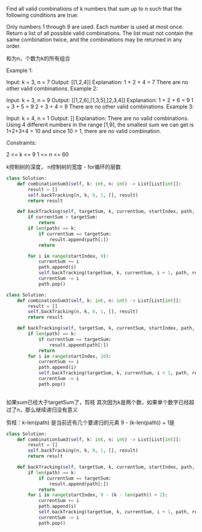 Find all valid combinations of k numbers that sum up to n such that the following conditions are true:

Only numbers 1 through 9 are used.
Each number is used at most once.
Return a list of all possible valid combinations. The list must not contain the same combination twice, and the combinations may be returned in any order.

 和为n，个数为k的所有组合

Example 1:

Input: k = 3, n = 7
Output: [[1,2,4]]
Explanation:
1 + 2 + 4 = 7
There are no other valid combinations.
Example 2:

Input: k = 3, n = 9
Output: [[1,2,6],[1,3,5],[2,3,4]]
Explanation:
1 + 2 + 6 = 9
1 + 3 + 5 = 9
2 + 3 + 4 = 9
There are no other valid combinations.
Example 3:

Input: k = 4, n = 1
Output: []
Explanation: There are no valid combinations.
Using 4 different numbers in the range [1,9], the smallest sum we can get is 1+2+3+4 = 10 and since 10 > 1, there are no valid combination.
 

Constraints:

2 <= k <= 9
1 <= n <= 60

k控制树的深度，
n控制树的宽度 - for循环的层数

```python
class Solution:
    def combinationSum3(self, k: int, n: int) -> List[List[int]]:
        result = []
        self.backTracking(n, k, 0, 1, [], result)
        return result

    def backTracking(self, targetSum, k, currentSum, startIndex, path, result):
        if currentSum > targetSum:
            return
        if len(path) == k:
            if currentSum == targetSum:
                result.append(path[:])
            return

        for i in range(startIndex, 9):
            currentSum += i
            path.append(i)
            self.backTracking(targetSum, k, currentSum, i + 1, path, result)
            currentSum -= i
            path.pop()

```

```python
class Solution:
    def combinationSum3(self, k: int, n: int) -> List[List[int]]:
        result = []
        self.backTracking(n, k, 0, 1, [], result)
        return result

    def backTracking(self, targetSum, k, currentSum, startIndex, path, result):
        if len(path) == k:
            if currentSum == targetSum:
                result.append(path[:])
            return
        for i in range(startIndex, 10):
            currentSum += i
            path.append(i)
            self.backTracking(targetSum, k, currentSum, i + 1, path, result)
            currentSum -= i
            path.pop()
        
```

如果sum已经大于targetSum了，剪枝
其次因为k是两个数，如果单个数字已经超过了n，那么继续递归没有意义

剪枝：k-len(path) 是当前还有几个要递归的元素
9 - (k-len(path)) + 1是
```python
class Solution:
    def combinationSum3(self, k: int, n: int) -> List[List[int]]:
        result = []
        self.backTracking(n, k, 0, 1, [], result)
        return result

    def backTracking(self, targetSum, k, currentSum, startIndex, path, result):
        if len(path) == k:
            if currentSum == targetSum:
                result.append(path[:])
            return
        for i in range(startIndex, 9 - (k - len(path)) + 2):
            currentSum += i
            path.append(i)
            self.backTracking(targetSum, k, currentSum, i + 1, path, result)
            currentSum -= i
            path.pop()
```




